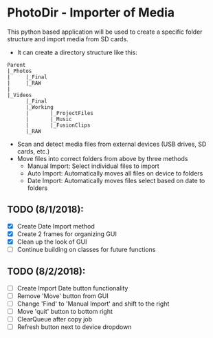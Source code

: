 # PhotoDir - Importer of Media
This python based application will be used to create a specific folder structure and import media from SD cards. 
- It can create a directory structure like this:
```
Parent
|_Photos
|     |_Final
|     |_RAW
|
|_Videos
      |_Final
      |_Working
      |       |_ProjectFiles
      |       |_Music
      |       |_FusionClips
      |_RAW

```
- Scan and detect media files from external devices (USB drives, SD cards, etc.)
- Move files into correct folders from above by three methods
    - Manual Import: Select individual files to import
    - Auto Import: Automatically moves all files on device to folders
    - Date Import: Automatically moves files select based on date to folders

## TODO (8/1/2018):
- [x] Create Date Import method
- [x] Create 2 frames for organizing GUI
- [x] Clean up the look of GUI
- [ ] Continue building on classes for future functions

## TODO (8/2/2018):
- [ ] Create Import Date button functionality
- [ ] Remove 'Move' button from GUI
- [ ] Change 'Find' to 'Manual Import' and shift to the right
- [ ] Move 'quit' button to bottom right
- [ ] ClearQueue after copy job
- [ ] Refresh button next to device dropdown
